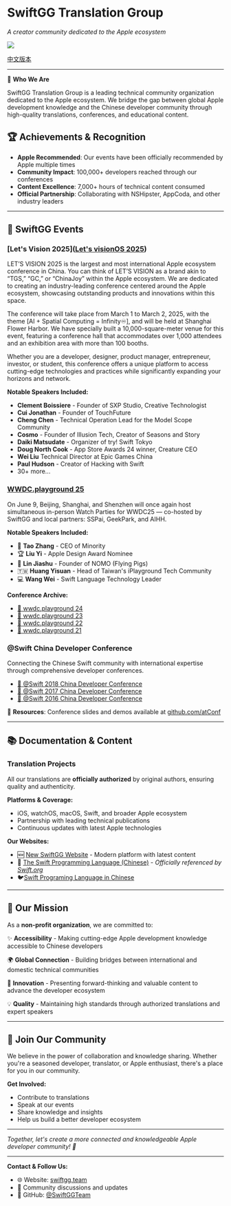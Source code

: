 # SwiftGG Translation Group

*A creator community dedicated to the Apple ecosystem*

![](https://jin.cr/banner.png)

[中文版本](https://github.com/SwiftGGTeam/.github/blob/main/profile/README_CN.md)

------

🎯 **Who We Are**

SwiftGG Translation Group is a leading technical community organization dedicated to the Apple ecosystem. We bridge the gap between global Apple development knowledge and the Chinese developer community through high-quality translations, conferences, and educational content.

## 🏆 Achievements & Recognition

- **Apple Recommended**: Our events have been officially recommended by Apple multiple times
- **Community Impact**: 100,000+ developers reached through our conferences
- **Content Excellence**: 7,000+ hours of technical content consumed
- **Official Partnership**: Collaborating with NSHipster, AppCoda, and other industry leaders

------

## 🎪 SwiftGG Events

### [Let's Vision 2025]([Let's visionOS 2025](https://letsvision.swiftgg.team/))

LET’S VISION 2025 is the largest and most international Apple ecosystem conference in China. You can think of LET’S VISION as a brand akin to “TGS,” “GC,” or “ChinaJoy” within the Apple ecosystem. We are dedicated to creating an industry-leading conference centered around the Apple ecosystem, showcasing outstanding products and innovations within this space. 

The conference will take place from March 1 to March 2, 2025, with the theme [AI + Spatial Computing = Infinity♾️], and will be held at Shanghai Flower Harbor. We have specially built a 10,000-square-meter venue for this event, featuring a conference hall that accommodates over 1,000 attendees and an exhibition area with more than 100 booths. 

Whether you are a developer, designer, product manager, entrepreneur, investor, or student, this conference offers a unique platform to access cutting-edge technologies and practices while significantly expanding your horizons and network.

**Notable Speakers Included:**

* **Clement Boissiere** - Founder of SXP Studio, Creative Technologist
* **Cui Jonathan** - Founder of TouchFuture
* **Cheng Chen** - Technical Operation Lead for the Model Scope Community
* **Cosmo** - Founder of Illusion Tech, Creator of Seasons and Story
* **Daiki Matsudate** - Organizer of try! Swift Tokyo
* **Doug North Cook** - App Store Awards 24 winner, Creature CEO
* **Wei Liu** Technical Director at Epic Games China
* **Paul Hudson** - Creator of Hacking with Swift
* 30+ more...

### [WWDC.playground 25](https://wwdc25.swiftgg.team/)

On June 9, Beijing, Shanghai, and Shenzhen will once again host simultaneous in-person Watch Parties for WWDC25 — co-hosted by SwiftGG and local partners: SSPai, GeekPark, and AIHH.

**Notable Speakers Included:**

- 🎤 **Tao Zhang** - CEO of Minority
- 🏆 **Liu Yi** - Apple Design Award Nominee
- 📸 **Lin Jiashu** - Founder of NOMO (Flying Pigs)
- 🇹🇼 **Huang Yisuan** - Head of Taiwan's iPlayground Tech Community
- 💻 **Wang Wei** - Swift Language Technology Leader

**Conference Archive:**

- [🎯 wwdc.playground 24](https://wwdc24.swiftgg.team/en/)
- [🎯 wwdc.playground 23](https://wwdc23.swiftgg.team/)
- [🎯 wwdc.playground 22](https://wwdc22.swiftgg.team/)
- [🎯 wwdc.playground 21](https://wwdc21.swiftgg.team/)

### @Swift China Developer Conference

Connecting the Chinese Swift community with international expertise through comprehensive developer conferences.

- [📱 @Swift 2018 China Developer Conference](https://atswift2018.swiftgg.team/)
- [📱 @Swift 2017 China Developer Conference](https://atswift2017.swiftgg.team/)
- [📱 @Swift 2016 China Developer Conference](https://atswift2016.swiftgg.team/)

📂 **Resources**: Conference slides and demos available at [github.com/atConf](https://github.com/atConf)

------

## 📚 Documentation & Content

### Translation Projects

All our translations are **officially authorized** by original authors, ensuring quality and authenticity.

**Platforms & Coverage:**

- iOS, watchOS, macOS, Swift, and broader Apple ecosystem
- Partnership with leading technical publications
- Continuous updates with latest Apple technologies

**Our Websites:**

- 🆕 [New SwiftGG Website](https://swiftgg.team/) - Modern platform with latest content
- 📖 [The Swift Programming Language (Chinese)](https://doc.swiftgg.team) - *Officially referenced by [Swift.org](https://swift.org/documentation/#the-swift-programming-language)*
- 🐦[Swift Programing Language in Chinese](https://swift.swiftgg.team)

------

## 🌟 Our Mission

As a **non-profit organization**, we are committed to:

✨ **Accessibility** - Making cutting-edge Apple development knowledge accessible to Chinese developers

🌍 **Global Connection** - Building bridges between international and domestic technical communities

🚀 **Innovation** - Presenting forward-thinking and valuable content to advance the developer ecosystem

💡 **Quality** - Maintaining high standards through authorized translations and expert speakers

------

## 🤝 Join Our Community

We believe in the power of collaboration and knowledge sharing. Whether you're a seasoned developer, translator, or Apple enthusiast, there's a place for you in our community.

**Get Involved:**

- Contribute to translations
- Speak at our events
- Share knowledge and insights
- Help us build a better developer ecosystem

------

*Together, let's create a more connected and knowledgeable Apple developer community! 🍎*

------

**Contact & Follow Us:**

- 🌐 Website: [swiftgg.team](https://swiftgg.team/)
- 📧 Community discussions and updates
- 🐙 GitHub: [@SwiftGGTeam](https://github.com/SwiftGGTeam)
